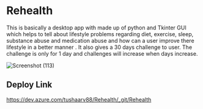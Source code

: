 
# Rehealth

This is basically a desktop app with made up of python and Tkinter GUI which helps to tell about lifestyle problems regarding diet, exercise, sleep, substance abuse and medication abuse and how can a user improve there lifestyle in a better manner . It also gives a 30 days challenge to user. The challenge is only for 1 day and challenges will increase when days increase.

![Screenshot (113)](https://user-images.githubusercontent.com/66867543/150944827-12ab6e47-e6ae-4cfd-aa68-ec4844cfafcd.png)

## Deploy Link

https://dev.azure.com/tushaarv88/Rehealth/_git/Rehealth
